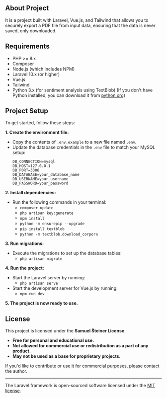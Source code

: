## About Project

It is a project built with Laravel, Vue.js, and Tailwind that allows you to securely export a PDF file from input data, ensuring that the data is never saved, only downloaded.

## Requirements

- PHP >= 8.x
- Composer
- Node.js (which includes NPM)
- Laravel 10.x (or higher)
- Vue.js
- Tailwind
- Python 3.x (for sentiment analysis using TextBlob) 
  (If you don't have Python installed, you can download it from [python.org](https://www.python.org/downloads))
  
## Project Setup

To get started, follow these steps:

**1. Create the environment file:**
   - Copy the contents of `.env.example` to a new file named `.env`.
   - Update the database credentials in the `.env` file to match your MySQL setup:
     ```
     DB_CONNECTION=mysql
     DB_HOST=127.0.0.1
     DB_PORT=3306
     DB_DATABASE=your_database_name
     DB_USERNAME=your_username
     DB_PASSWORD=your_password
     ```

**2. Install dependencies:**
   - Run the following commands in your terminal:
     - `composer update`
     - `php artisan key:generate`
     - `npm install`
     - `python -m ensurepip --upgrade`
     - `pip install textblob`
     - `python -m textblob.download_corpora`
    
**3. Run migrations:**
   - Execute the migrations to set up the database tables:
     - `php artisan migrate`

**4. Run the project:**
   - Start the Laravel server by running:
     - `php artisan serve`
   - Start the development server for Vue.js by running:
     - `npm run dev`

**5. The project is now ready to use.**

## License

This project is licensed under the **Samuel Šteiner License**.

- **Free for personal and educational use.**
- **Not allowed for commercial use or redistribution as a part of any product.**
- **May not be used as a base for proprietary projects.**

If you'd like to contribute or use it for commercial purposes, please contact the author.

---

The Laravel framework is open-sourced software licensed under the [MIT license](https://opensource.org/licenses/MIT).
